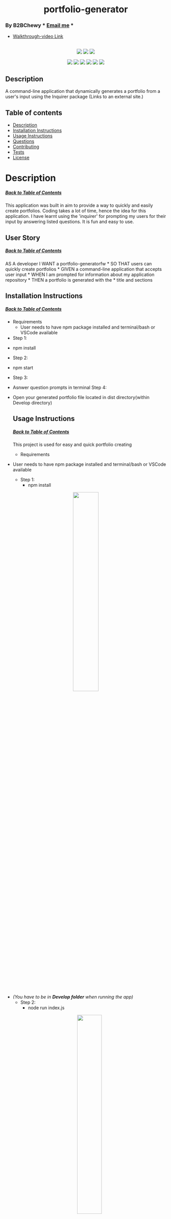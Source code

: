 <h1 align='center'>portfolio-generator</h1>

### By B2BChewy * [Email me](mailto:codefin9@hotmail.com) * 
  * [Walkthrough-video Link](https://drive.google.com) 
<br></br>

<p align="center">
    <img src="https://img.shields.io/github/repo-size/B2BChewy/portfolio-generatorfw" />
    <img src="https://img.shields.io/github/issues/B2BChewy/portfolio-generatorfw" />
    <img src="https://img.shields.io/github/last-commit/B2BChewy/portfolio-generatorfw" >
    </a>
</p>
  
<p align="center">
<img src="https://img.shields.io/badge/-node.js-green" />
    <img src="https://img.shields.io/badge/Javascript-blue" />
    <img src="https://img.shields.io/badge/-json-pink" />
    <img src="https://img.shields.io/badge/jQuery-purple"  />
    <img src="https://img.shields.io/badge/-inquirer-red" >
    <img src="https://img.shields.io/badge/-screencastify-darkred" />
</p>


## Description 
A command-line application that dynamically generates a portfolio from a user's input using the Inquirer package (Links to an external site.)


## Table of contents
  * [Description](#Description)
  * [Installation Instructions](#installation-Instructions)
  * [Usage Instructions](#Usage-Instructions)
  * [Questions](#Questions)
  * [Contributing](#Contributing)
  * [Tests](#Tests)
  * [License](#License)
 
  # Description
  ##### [Back to Table of Contents](#Table-of-Contents)
  This application was built in aim to provide a way to quickly and easily create portfolios. Coding takes a lot of time, hence the idea for this application. I have learnt using the 'inquirer' for prompting my users for their input by answering listed questions. It is fun and easy to use.

  ## User Story
  ##### [Back to Table of Contents](#Table-of-Contents)
  AS A developer I WANT a portfolio-generatorfw * SO THAT users can quickly create portfolios  * GIVEN a command-line application that accepts user input * WHEN I am prompted for information about my application repository * THEN a portfolio is generated with the * title and sections 

  ## Installation Instructions
  ##### [Back to Table of Contents](#Table-of-Contents)
  * Requirements
      - User needs to have npm package installed and terminal/bash or VSCode available
  * Step 1:
- npm install
* Step 2:
- npm start
* Step 3:
- Asnwer question prompts in terminal
Step 4:
- Open your generated portfolio file located in dist directory(within Develop directory)

  ## Usage Instructions
  ##### [Back to Table of Contents](#Table-of-Contents)
  This project is used for easy and quick portfolio creating
    * Requirements
- User needs to have npm package installed and terminal/bash or VSCode available
  * Step 1:
    - npm install
<p align="center" width="100%">
    <img src="" width="40%"/>
</p>

  - _(You have to be in **Develop folder** when running the app)_
    * Step 2:
      - node run index.js
    <p align="center" width="100%">
    <img src="" width="40%"/>
</p>
  
  * Step 3:
    
      - Answer question prompts in terminal. 
      - Once you answer all questions, your portfolio will be generated.
    <p align="center" width="100%">
    <img src="" width="40%"/>
    <img src="" width="30%"/>
    <img src="" width="30%"/>
</p>
 
  * Step 4:
    - Open your generated portfolio file located in dist directory(within Develop directory).
    - You can edit this file by removing/adding sections and/or images or other links.
    
<p align="center" width="100%">
    <img src="" width="40%"/>
</p>

  ## Contributing
  ##### [Back to Table of Contents](#Table-of-Contents)
  Others are welcome to contribute, respecting the license which this project is listed under

  ## Tests
  #### [Back to Table of Contents](#Table-of-Contents)
  1. testPortfolio.md
  2. testPortfolio1.md

  ## Questions
  ##### [Back to Table of Contents](#Table-of-Contents)
  * If you have any questions, please [Email me](mailto:codefin9@hotmail.com)

  ## License 
  ##### [Back to Table of Contents](#Table-of-Contents)
  * License Type: MIT
    ![License: MIT](https://img.shields.io/badge/License-MIT-green.svg)
    [License: MIT](https://opensource.org/licenses/MIT)
    Permission is hereby granted, free of charge, to any person obtaining a copy of this software and associated documentation files (the "Software"), to deal in the Software without restriction, including without limitation the rights to use, copy, modify, merge, publish, distribute, sublicense, and/or sell copies of the Software, and to permit persons to whom the Software is furnished to do so, subject to the following conditions:The above copyright notice and this permission notice shall be included in all copies or substantial portions of the Software.THE SOFTWARE IS PROVIDED "AS IS", WITHOUT WARRANTY OF ANY KIND, EXPRESS OR IMPLIED, INCLUDING BUT NOT LIMITED TO THE WARRANTIES OF MERCHANTABILITY, FITNESS FOR A PARTICULAR PURPOSE AND NONINFRINGEMENT. IN NO EVENT SHALL THE AUTHORS OR COPYRIGHT HOLDERS BE LIABLE FOR ANY CLAIM, DAMAGES OR OTHER LIABILITY, WHETHER IN AN ACTION OF CONTRACT, TORT OR OTHERWISE, ARISING FROM, OUT OF OR IN CONNECTION WITH THE SOFTWARE OR THE USE OR OTHER DEALINGS IN THE SOFTWARE.


  _This README was generated by B2BChewy with_ ❤️ [GitHub Profile](https://github.com/B2BChewy)
